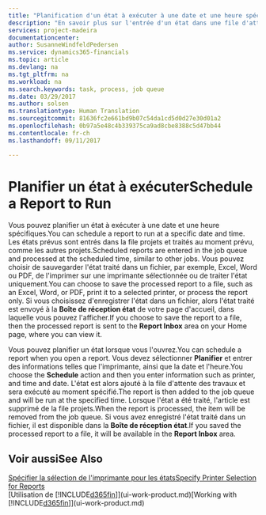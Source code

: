 ```yaml
---
title: "Planification d'un état à exécuter à une date et une heure spécifiques | Microsoft Docs"
description: "En savoir plus sur l'entrée d'un état dans une file d'attente de projets et la planification de son traitement à une date et à une heure spécifiques."
services: project-madeira
documentationcenter: 
author: SusanneWindfeldPedersen
ms.service: dynamics365-financials
ms.topic: article
ms.devlang: na
ms.tgt_pltfrm: na
ms.workload: na
ms.search.keywords: task, process, job queue
ms.date: 03/29/2017
ms.author: solsen
ms.translationtype: Human Translation
ms.sourcegitcommit: 81636fc2e661bd9b07c54da1cd5d0d27e30d01a2
ms.openlocfilehash: 0b97a5e48c4b339375ca9ad8cbe8388c5d47bb44
ms.contentlocale: fr-ch
ms.lasthandoff: 09/11/2017

---
```

# <a name="schedule-a-report-to-run"></a><span data-ttu-id="a1b7c-103">Planifier un état à exécuter</span><span class="sxs-lookup"><span data-stu-id="a1b7c-103">Schedule a Report to Run</span></span>
<span data-ttu-id="a1b7c-104">Vous pouvez planifier un état à exécuter à une date et une heure spécifiques.</span><span class="sxs-lookup"><span data-stu-id="a1b7c-104">You can schedule a report to run at a specific date and time.</span></span> <span data-ttu-id="a1b7c-105">Les états prévus sont entrés dans la file projets et traités au moment prévu, comme les autres projets.</span><span class="sxs-lookup"><span data-stu-id="a1b7c-105">Scheduled reports are entered in the job queue and processed at the scheduled time, similar to other jobs.</span></span> <span data-ttu-id="a1b7c-106">Vous pouvez choisir de sauvegarder l'état traité dans un fichier, par exemple, Excel, Word ou PDF, de l'imprimer sur une imprimante sélectionnée ou de traiter l'état uniquement.</span><span class="sxs-lookup"><span data-stu-id="a1b7c-106">You can choose to save the processed report to a file, such as an Excel, Word, or PDF, print it to a selected printer, or process the report only.</span></span> <span data-ttu-id="a1b7c-107">Si vous choisissez d'enregistrer l'état dans un fichier, alors l'état traité est envoyé à la **Boîte de réception état** de votre page d'accueil, dans laquelle vous pouvez l'afficher.</span><span class="sxs-lookup"><span data-stu-id="a1b7c-107">If you choose to save the report to a file, then the processed report is sent to the **Report Inbox** area on your Home page, where you can view it.</span></span>

<span data-ttu-id="a1b7c-108">Vous pouvez planifier un état lorsque vous l'ouvrez.</span><span class="sxs-lookup"><span data-stu-id="a1b7c-108">You can schedule a report when you open a report.</span></span> <span data-ttu-id="a1b7c-109">Vous devez sélectionner **Planifier** et entrer des informations telles que l'imprimante, ainsi que la date et l'heure.</span><span class="sxs-lookup"><span data-stu-id="a1b7c-109">You choose the **Schedule** action and then you enter information such as printer, and time and date.</span></span> <span data-ttu-id="a1b7c-110">L'état est alors ajouté à la file d'attente des travaux et sera exécuté au moment spécifié.</span><span class="sxs-lookup"><span data-stu-id="a1b7c-110">The report is then added to the job queue and will be run at the specified time.</span></span> <span data-ttu-id="a1b7c-111">Lorsque l'état a été traité, l'article est supprimé de la file projets.</span><span class="sxs-lookup"><span data-stu-id="a1b7c-111">When the report is processed, the item will be removed from the job queue.</span></span> <span data-ttu-id="a1b7c-112">Si vous avez enregistré l'état traité dans un fichier, il est disponible dans la **Boîte de réception état**.</span><span class="sxs-lookup"><span data-stu-id="a1b7c-112">If you saved the processed report to a file, it will be available in the **Report Inbox** area.</span></span>

## <a name="see-also"></a><span data-ttu-id="a1b7c-113">Voir aussi</span><span class="sxs-lookup"><span data-stu-id="a1b7c-113">See Also</span></span>
[<span data-ttu-id="a1b7c-114">Spécifier la sélection de l'imprimante pour les états</span><span class="sxs-lookup"><span data-stu-id="a1b7c-114">Specify Printer Selection for Reports</span></span>](ui-specify-printer-selection-reports.md)  
<span data-ttu-id="a1b7c-115">[Utilisation de [!INCLUDE[d365fin](includes/d365fin_md.md)]](ui-work-product.md)</span><span class="sxs-lookup"><span data-stu-id="a1b7c-115">[Working with [!INCLUDE[d365fin](includes/d365fin_md.md)]](ui-work-product.md)</span></span>

